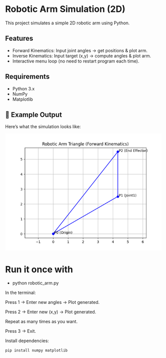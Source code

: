 # Robotic Arm Simulation (2D)

This project simulates a simple 2D robotic arm using Python.

## Features
- Forward Kinematics: Input joint angles → get positions & plot arm.
- Inverse Kinematics: Input target (x,y) → compute angles & plot arm.
- Interactive menu loop (no need to restart program each time).

## Requirements
- Python 3.x
- NumPy
- Matplotlib

## 📸 Example Output
Here’s what the simulation looks like:

![Arm Plot](demo.png)


# Run it once with 
- python robotic_arm.py

In the terminal:

Press 1 → Enter new angles → Plot generated.

Press 2 → Enter new (x,y) → Plot generated.

Repeat as many times as you want.

Press 3 → Exit.


Install dependencies:
```bash
pip install numpy matplotlib

